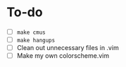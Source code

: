 # To-do
- [ ] ```make cmus```
- [ ] ```make hangups```
- [ ] Clean out unnecessary files in .vim
- [ ] Make my own colorscheme.vim
